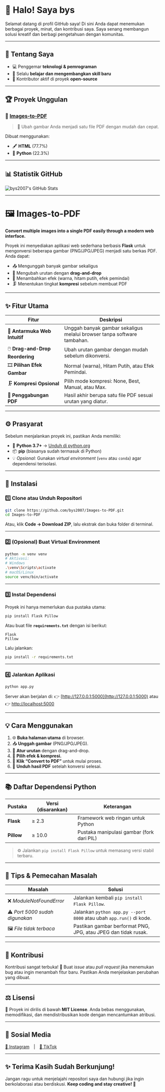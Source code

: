 # 👋 Halo! Saya **bys**

Selamat datang di profil GitHub saya!
Di sini Anda dapat menemukan berbagai proyek, minat, dan kontribusi saya.
Saya senang membangun solusi kreatif dan berbagi pengetahuan dengan komunitas.

---

## 🚀 Tentang Saya

* 💻 Penggemar **teknologi & pemrograman**
* 🌱 Selalu **belajar dan mengembangkan skill baru**
* 🔧 Kontributor aktif di proyek **open-source**

---

## 🏆 Proyek Unggulan

### 📸 [Images-to-PDF](https://github.com/bys2007/Images-to-PDF)

> 🧩 Ubah gambar Anda menjadi satu file PDF dengan mudah dan cepat.

Dibuat menggunakan:

* 🖋 **HTML** (77.7%)
* 🐍 **Python** (22.3%)

---

## 📊 Statistik GitHub

![bys2007's GitHub Stats](https://github-readme-stats.vercel.app/api?username=bys2007\&show_icons=true\&theme=radical)

---

# 🖼️ Images-to-PDF

**Convert multiple images into a single PDF easily through a modern web interface.**

Proyek ini menyediakan aplikasi web sederhana berbasis **Flask** untuk mengonversi beberapa gambar (PNG/JPG/JPEG) menjadi satu berkas PDF.
Anda dapat:

* 📤 Mengunggah banyak gambar sekaligus
* 🔁 Mengubah urutan dengan **drag-and-drop**
* 🎨 Menambahkan efek (warna, hitam putih, efek pemindai)
* 🗜️ Menentukan tingkat **kompresi** sebelum membuat PDF

---

## ✨ Fitur Utama

| Fitur                            | Deskripsi                                                               |
| -------------------------------- | ----------------------------------------------------------------------- |
| 🧭 **Antarmuka Web Intuitif**    | Unggah banyak gambar sekaligus melalui browser tanpa software tambahan. |
| 🖱️ **Drag-and-Drop Reordering** | Ubah urutan gambar dengan mudah sebelum dikonversi.                     |
| 🎞️ **Pilihan Efek Gambar**      | Normal (warna), Hitam Putih, atau Efek Pemindai.                        |
| 🗜️ **Kompresi Opsional**        | Pilih mode kompresi: None, Best, Manual, atau Max.                      |
| 📄 **Penggabungan PDF**          | Hasil akhir berupa satu file PDF sesuai urutan yang diatur.             |

---

## ⚙️ Prasyarat

Sebelum menjalankan proyek ini, pastikan Anda memiliki:

* 🐍 **Python 3.7+** → [Unduh di python.org](https://www.python.org/downloads/)
* 📦 **pip** (biasanya sudah termasuk di Python)
* 💡 *Opsional:* Gunakan *virtual environment* (`venv` atau `conda`) agar dependensi terisolasi.

---

## 🧩 Instalasi

### 1️⃣ Clone atau Unduh Repositori

```bash
git clone https://github.com/bys2007/Images-to-PDF.git
cd Images-to-PDF
```

Atau, klik **Code → Download ZIP**, lalu ekstrak dan buka folder di terminal.

---

### 2️⃣ (Opsional) Buat Virtual Environment

```bash
python -m venv venv
# Aktivasi:
# Windows
.\venv\Scripts\activate
# macOS/Linux
source venv/bin/activate
```

---

### 3️⃣ Instal Dependensi

Proyek ini hanya memerlukan dua pustaka utama:

```bash
pip install Flask Pillow
```

Atau buat file **`requirements.txt`** dengan isi berikut:

```
Flask
Pillow
```

Lalu jalankan:

```bash
pip install -r requirements.txt
```

---

### 4️⃣ Jalankan Aplikasi

```bash
python app.py
```

Server akan berjalan di:
👉 [http://127.0.0.1:5000](http://127.0.0.1:5000)
atau
👉 [http://localhost:5000](http://localhost:5000)

---

## 💡 Cara Menggunakan

1. 🌐 **Buka halaman utama** di browser.
2. 📤 **Unggah gambar** (PNG/JPG/JPEG).
3. 🔁 **Atur urutan** dengan drag-and-drop.
4. 🎨 **Pilih efek & kompresi.**
5. 📄 **Klik “Convert to PDF”** untuk mulai proses.
6. 💾 **Unduh hasil PDF** setelah konversi selesai.

---

## 📚 Daftar Dependensi Python

| Pustaka    | Versi (disarankan) | Keterangan                                |
| ---------- | ------------------ | ----------------------------------------- |
| **Flask**  | ≥ 2.3              | Framework web ringan untuk Python         |
| **Pillow** | ≥ 10.0             | Pustaka manipulasi gambar (fork dari PIL) |

> ⚙️ Jalankan `pip install Flask Pillow` untuk memasang versi stabil terbaru.

---

## 🧰 Tips & Pemecahan Masalah

| Masalah                        | Solusi                                                              |
| ------------------------------ | ------------------------------------------------------------------- |
| ❌ *ModuleNotFoundError*        | Jalankan kembali `pip install Flask Pillow`.                        |
| ⚠️ *Port 5000 sudah digunakan* | Jalankan `python app.py --port 8000` atau ubah `app.run()` di kode. |
| 🖼️ *File tidak terbaca*       | Pastikan gambar berformat PNG, JPG, atau JPEG dan tidak rusak.      |

---

## 🤝 Kontribusi

Kontribusi sangat terbuka!
💬 Buat *issue* atau *pull request* jika menemukan bug atau ingin menambah fitur baru.
Pastikan Anda menjelaskan perubahan yang dibuat.

---

## ⚖️ Lisensi

📄 Proyek ini dirilis di bawah **MIT License**.
Anda bebas menggunakan, memodifikasi, dan mendistribusikan kode dengan mencantumkan atribusi.

---

## 📲 Sosial Media

[📸 Instagram](https://www.instagram.com/bys.2007/) | [🎵 TikTok](https://www.tiktok.com/@bys.2007)

---

## ✨ Terima Kasih Sudah Berkunjung!

Jangan ragu untuk menjelajahi repositori saya dan hubungi jika ingin berkolaborasi atau berdiskusi.
**Keep coding and stay creative! 💫**
